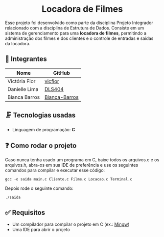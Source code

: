 <h1 align="center"> Locadora de Filmes </h1>

Esse projeto foi desenvolvido como parte da disciplina Projeto Integrador relacionado com a disciplina de Estrutura de Dados. Consiste em um sistema de gerenciamento para uma **locadora de filmes**, permitindo a administração dos filmes e dos clientes e o controle de entradas e saídas da locadora.

<!-- Adicionar imagens do projeto -->

## :busts_in_silhouette: Integrantes

| Nome          |     GitHub                                        |
| ------------- | --------------------------------------------------|
| Victória Fior | [vicfior](https://github.com/vicfior)             |
| Danielle Lima | [DLS404](https://github.com/DLS404)               |
| Bianca Barros | [Bianca-Barros](https://github.com/Bianca-Barros) |


## :clamp: Tecnologias usadas
* Linguagem de programação: **C**

## 	:question: Como rodar o projeto 

Caso nunca tenha usado um programa em C, baixe todos os arquivos.c e os arquivos.h, abra-os em sua IDE de preferência e use os seguintes comandos para compilar e executar esse código:
```
gcc -o saida main.c Cliente.c Filme.c Locacao.c Terminal.c
```
Depois rode o seguinte comando: 
```
./saida
```
## :white_check_mark: Requisitos
* Um compilador para compilar o projeto em C (ex.: [Mingw](https://www.mingw-w64.org/))
* Uma IDE para abrir o projeto
